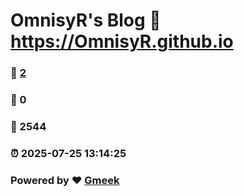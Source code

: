 # OmnisyR's Blog :link: https://OmnisyR.github.io 
### :page_facing_up: [2](https://OmnisyR.github.io/tag.html) 
### :speech_balloon: 0 
### :hibiscus: 2544 
### :alarm_clock: 2025-07-25 13:14:25 
### Powered by :heart: [Gmeek](https://github.com/Meekdai/Gmeek)
